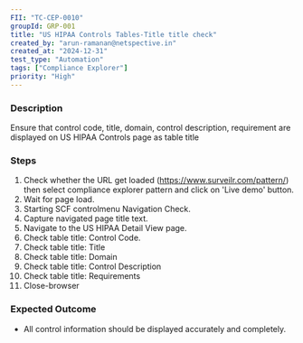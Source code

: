 ```yaml
---
FII: "TC-CEP-0010"
groupId: GRP-001
title: "US HIPAA Controls Tables-Title title check"
created_by: "arun-ramanan@netspective.in"
created_at: "2024-12-31"
test_type: "Automation"
tags: ["Compliance Explorer"]
priority: "High"
---
```


### Description

Ensure that control code, title, domain, control description, requirement are displayed on US HIPAA Controls page as table title

### Steps

1. Check whether the URL get loaded (https://www.surveilr.com/pattern/) then select compliance explorer pattern and click on 'Live demo' button.
2. Wait for page load.
3. Starting SCF controlmenu Navigation Check.
4. Capture navigated page title text.
5. Navigate to the US HIPAA Detail View page.
6. Check table title: Control Code.
7. Check table title: Title
8. Check table title: Domain
9. Check table title: Control Description
10. Check table title: Requirements
11. Close-browser

### Expected Outcome

- All control information should be displayed accurately and completely.
